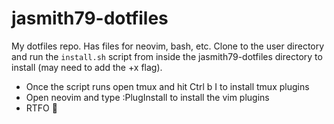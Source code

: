 # jasmith79-dotfiles
My dotfiles repo. Has files for neovim, bash, etc. Clone to the user directory and run the `install.sh` script from inside the jasmith79-dotfiles directory to install (may need to add the +x flag).

* Once the script runs open tmux and hit Ctrl b I to install tmux plugins
* Open neovim and type :PlugInstall to install the vim plugins
* RTFO 🤘
